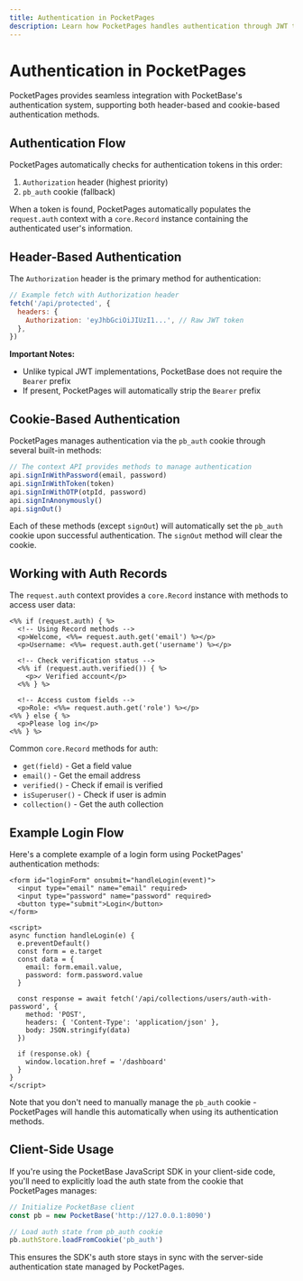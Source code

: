 ```yaml
---
title: Authentication in PocketPages
description: Learn how PocketPages handles authentication through JWT tokens and cookies
---
```


# Authentication in PocketPages

PocketPages provides seamless integration with PocketBase's authentication system, supporting both header-based and cookie-based authentication methods.

## Authentication Flow

PocketPages automatically checks for authentication tokens in this order:

1. `Authorization` header (highest priority)
2. `pb_auth` cookie (fallback)

When a token is found, PocketPages automatically populates the `request.auth` context with a `core.Record` instance containing the authenticated user's information.

## Header-Based Authentication

The `Authorization` header is the primary method for authentication:

```javascript
// Example fetch with Authorization header
fetch('/api/protected', {
  headers: {
    Authorization: 'eyJhbGciOiJIUzI1...', // Raw JWT token
  },
})
```

**Important Notes:**

- Unlike typical JWT implementations, PocketBase does not require the `Bearer` prefix
- If present, PocketPages will automatically strip the `Bearer` prefix

## Cookie-Based Authentication

PocketPages manages authentication via the `pb_auth` cookie through several built-in methods:

```javascript
// The context API provides methods to manage authentication
api.signInWithPassword(email, password)
api.signInWithToken(token)
api.signInWithOTP(otpId, password)
api.signInAnonymously()
api.signOut()
```

Each of these methods (except `signOut`) will automatically set the `pb_auth` cookie upon successful authentication. The `signOut` method will clear the cookie.

## Working with Auth Records

The `request.auth` context provides a `core.Record` instance with methods to access user data:

```ejs
<%% if (request.auth) { %>
  <!-- Using Record methods -->
  <p>Welcome, <%%= request.auth.get('email') %></p>
  <p>Username: <%%= request.auth.get('username') %></p>

  <!-- Check verification status -->
  <%% if (request.auth.verified()) { %>
    <p>✓ Verified account</p>
  <%% } %>

  <!-- Access custom fields -->
  <p>Role: <%%= request.auth.get('role') %></p>
<%% } else { %>
  <p>Please log in</p>
<%% } %>
```

Common `core.Record` methods for auth:

- `get(field)` - Get a field value
- `email()` - Get the email address
- `verified()` - Check if email is verified
- `isSuperuser()` - Check if user is admin
- `collection()` - Get the auth collection

## Example Login Flow

Here's a complete example of a login form using PocketPages' authentication methods:

```ejs
<form id="loginForm" onsubmit="handleLogin(event)">
  <input type="email" name="email" required>
  <input type="password" name="password" required>
  <button type="submit">Login</button>
</form>

<script>
async function handleLogin(e) {
  e.preventDefault()
  const form = e.target
  const data = {
    email: form.email.value,
    password: form.password.value
  }

  const response = await fetch('/api/collections/users/auth-with-password', {
    method: 'POST',
    headers: { 'Content-Type': 'application/json' },
    body: JSON.stringify(data)
  })

  if (response.ok) {
    window.location.href = '/dashboard'
  }
}
</script>
```

Note that you don't need to manually manage the `pb_auth` cookie - PocketPages will handle this automatically when using its authentication methods.

## Client-Side Usage

If you're using the PocketBase JavaScript SDK in your client-side code, you'll need to explicitly load the auth state from the cookie that PocketPages manages:

```javascript
// Initialize PocketBase client
const pb = new PocketBase('http://127.0.0.1:8090')

// Load auth state from pb_auth cookie
pb.authStore.loadFromCookie('pb_auth')
```

This ensures the SDK's auth store stays in sync with the server-side authentication state managed by PocketPages.
